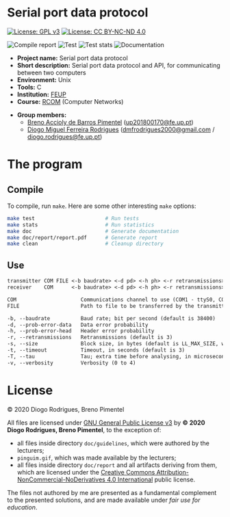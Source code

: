 <!--
Copyright (C) 2020 Diogo Rodrigues, Breno Pimentel
Distributed under the terms of the GNU General Public License, version 3
-->

# Serial port data protocol

[![License: GPL v3](https://img.shields.io/badge/License-GPLv3-blue.svg)](https://www.gnu.org/licenses/gpl-3.0)
[![License: CC BY-NC-ND 4.0](https://img.shields.io/badge/License-CC%20BY--NC--ND%204.0-lightgrey.svg)](https://creativecommons.org/licenses/by-nc-nd/4.0/)

![Compile report](https://github.com/dmfrodrigues/feup-rcom-l1/workflows/Compile%20report/badge.svg)
![Test](https://github.com/dmfrodrigues/feup-rcom-l1/workflows/Test/badge.svg)
![Test stats](https://github.com/dmfrodrigues/feup-rcom-l1/workflows/Test%20stats/badge.svg)
![Documentation](https://github.com/dmfrodrigues/feup-rcom-l1/workflows/Documentation/badge.svg)

- **Project name:** Serial port data protocol
- **Short description:** Serial port data protocol and API, for communicating between two computers
- **Environment:** Unix
- **Tools:** C
- **Institution:** [FEUP](https://sigarra.up.pt/feup/en/web_page.Inicial)
- **Course:** [RCOM](https://sigarra.up.pt/feup/en/UCURR_GERAL.FICHA_UC_VIEW?pv_ocorrencia_id=459483) (Computer Networks)
<!-- - **Project grade:** ??.?/20.0 -->
- **Group members:**
    - [Breno Accioly de Barros Pimentel](https://github.com/BrenoAccioly) (<up201800170@fe.up.pt>)
    - [Diogo Miguel Ferreira Rodrigues](https://github.com/dmfrodrigues) (<dmfrodrigues2000@gmail.com> / <diogo.rodrigues@fe.up.pt>)

# The program

## Compile

To compile, run `make`. Here are some other interesting `make` options:

```sh
make test                       # Run tests
make stats                      # Run statistics
make doc                        # Generate documentation
make doc/report/report.pdf      # Generate report
make clean                      # Cleanup directory
```

## Use

```txt
transmitter COM FILE <-b baudrate> <-d pd> <-h ph> <-r retransmissions> <-s size> <-t timeout> <-T tau> <-v verbosity>
receiver    COM      <-b baudrate> <-d pd> <-h ph> <-r retransmissions> <-s size> <-t timeout> <-T tau> <-v verbosity>

COM                     Communications channel to use (COM1 - ttyS0, COM2 - ttyS1, ...)
FILE                    Path to file to be transferred by the transmitter

-b, --baudrate          Baud rate; bit per second (default is 38400)
-d, --prob-error-data   Data error probability
-h, --prob-error-head   Header error probability
-r, --retransmissions   Retransmissions (default is 3)
-s, --size              Block size, in bytes (default is LL_MAX_SIZE, which is 4096)
-t, --timeout           Timeout, in seconds (default is 3)
-T, --tau               Tau; extra time before analysing, in microseconds (default is 0)
-v, --verbosity         Verbosity (0 to 4)
```

# License

© 2020 Diogo Rodrigues, Breno Pimentel

All files are licensed under [GNU General Public License v3](LICENSE) by **© 2020 Diogo Rodrigues, Breno Pimentel**, to the exception of:
- all files inside directory `doc/guidelines`, which were authored by the lecturers;
- `pinguim.gif`, which was made available by the lecturers;
- all files inside directory `doc/report` and all artifacts deriving from them, which are licensed under the [Creative Commons Attribution-NonCommercial-NoDerivatives 4.0 International](doc/report/LICENSE) public license.

The files not authored by me are presented as a fundamental complement to the presented solutions, and are made available under *fair use for education*.
